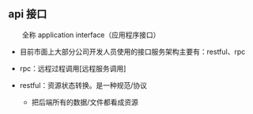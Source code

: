 ## api 接口

&emsp;&emsp;全称 application interface（应用程序接口）

+ 目前市面上大部分公司开发人员使用的接口服务架构主要有：restful、rpc

+ rpc：远程过程调用\[远程服务调用\]

+ restful：资源状态转换。是一种规范/协议

    + 把后端所有的数据/文件都看成资源